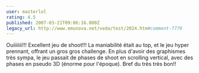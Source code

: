 ```yaml
---
user: masterlol
rating: 4.5
published: 2007-03-21T09:06:16.000Z
legacy_url: http://www.emunova.net/veda/test/2024.htm#comment-7779
---
```

Ouiiiiiii!!! Excellent jeu de shoot!!! La maniabilité était au top, et le jeu hyper prennant, offrant un gros gros challenge. En plus d'avoir des graphismes très sympa, le jeu passait de phases de shoot en scrolling vertical, avec des phases en pseudo 3D (énorme pour l'époque). Bref du très très bon!!